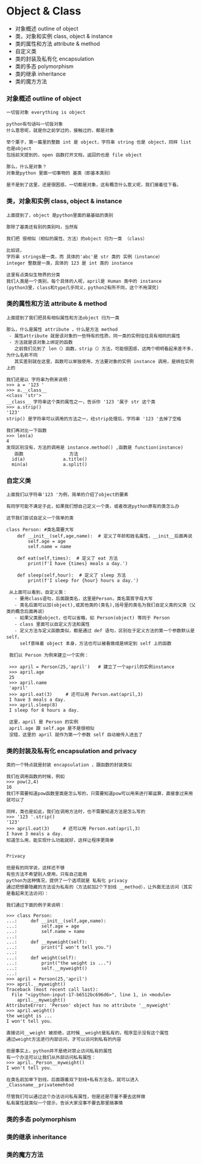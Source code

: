 # Object & Class

- 对象概述 outline of object
- 类，对象和实例 class, object & instance
- 类的属性和方法 attribute & method 
- 自定义类
- 类的封装及私有化 encapsulation
- 类的多态 polymorphism
- 类的继承 inheritance
- 类的魔方方法

### 对象概述 outline of object

    一切皆对象 everything is object
    
    python有句话叫一切皆对象
    什么意思呢，就是你之前学过的，接触过的，都是对象
    
    举个栗子，第一篇里的整数 int 是 object，字符串 string 也是 object，同样 list 也是object 
    包括前天提到的，open 函数打开文档，返回的也是 file object
    
    那么，什么是对象？
    对象是python 里面一切事物的 基类（即基本类别）
    
    是不是到了这里，还是很困惑，一切都是对象，这有概念什么意义呢，我们接着往下看。
    

### 类，对象和实例 class, object & instance

    上面提到了，object 是python里面的最基础的类别
    
    那除了基类还有别的类别吗，当然有
    
    我们把 很相似（相似的属性、方法）的object 归为一类 （class）
    
    比如说，
    字符串 strings是一类，而 具体的'abc'是 str 类的 实例（instance）
    integer 整数是一类，具体的 123 是 int 类的 instance       
    
    这里有点类似生物界的分类
    我们人类是一个类别，每个具体的人呢，april是 Human 类中的 instance
    (python3里，class和type几乎同义，python2有所不同，这个不用深究)        
    

### 类的属性和方法 attribute & method 

    上面提到了我们把具有相似属性和方法object 归为一类
    
    那么，什么是属性 attribute ，什么是方法 method
     - 属性attribute 就是该对象的一些特有的性质，同一类的实例往往具有相同的属性
     - 方法就是该对象上绑定的函数
       之前我们见到了 len（）函数，strip（）方法，可能很困惑，这两个明明看起来差不多，为什么名称不同
       其实差别就在这里，函数可以单独使用，方法要对象的实例 instance 调用，是绑在实例上的
    
    我们还是以 字符串为例来说明：
    >>> a = '123 '
    >>> a.__class__
    <class 'str'>
    __class__ 字符串这个类的属性之一，告诉你 '123 '属于 str 这个类
    >>> a.strip()
    '123'
    strip() 是字符串可以调用的方法之一，经strip处理后，字符串 '123 '去掉了空格   
        
    我们再对比一下函数
    >>> len(a)
    4
    发现区别没有，方法的调用是 instance.method() ,函数是 function(instance)    
       函数                 方法
      id(a)              a.title() 
      min(a)             a.split()    
    

### 自定义类

    上面我们以字符串'123 '为例，简单的介绍了object的要素
    
    有同学可能不满足于此，如果我们想自己定义一个类，或者改进python原有的类怎么办
    
    这节我们尝试自定义一个简单的类
    
    class Person: #类名需要大写
        def __init__(self,age,name):  # 定义了年龄和姓名属性，__init__后面再说
            self.age = age            
            self.name = name

        def eat(self,times):  # 定义了 eat 方法
            print(f'I have {times} meals a day.')

        def sleep(self,hour):  # 定义了 sleep 方法
            print(f'I sleep for {hour} hours a day.')
            
     从上面可以看到，自定义类：
       - 要用class语句，后面跟类名，这里是Person，类名需首字母大写
       - 类名后面可以加(object),或其他类的(类名),括号里的类名为我们自定义类的父类（父类的概念后面再说）
       - 如果父类是object，也可以省略，如 Person(object) 等同于 Person
       - class 里面可以自定义方法和属性
       - 定义方法与定义函数类似，都是通过 def 语句，区别在于定义方法的第一个参数默认是self，
         self意味着 object 本身，方法也可以被看做成是绑定到 self 上的函数
            
     我们以 Person 为例来建立一个实例：
     
     >>> april = Person(25,'april')   # 建立了一个april的实例instance
     >>> april.age
     25
     >>> april.name
     'april'
     >>> april.eat(3)     # 还可以用 Person.eat(april,3)
     I have 3 meals a day.     
     >>> april.sleep(8)
     I sleep for 8 hours a day. 
     
     这里，april 是 Person 的实例
     april.age 跟 self.age 是不是很相似
     没错，这里的 april 就作为第一个参数 self 自动被传入进去了  
        

### 类的封装及私有化 encapsulation and privacy

    类的一个特点就是封装 encapsulation ，跟函数的封装类似
    
    我们在调用函数的时候，例如 
    >>> pow(2,4)
    16
    我们不需要知道pow函数里面是怎么写的，只需要知道pow可以用来进行幂运算，直接拿过来用就可以了
    
    同样，类也是如此，我们在调用方法时，也不需要知道方法是怎么写的
    >>> '123 '.strip()
    '123'
    >>> april.eat(3)     # 还可以用 Person.eat(april,3)
    I have 3 meals a day.   
    知道怎么用，能实现什么功能就好，这样让程序更简单
    
    
    Privacy
    
    但是有的同学说，这样还不够
    有些方法不希望别人使用，只有自己能用
    python为这种情况，提供了一个选项就是 私有化 privacy
    通过把想要隐藏的方法设为私有的（方法前加2个下划线 __method），让外面无法访问（其实是看起来无法访问）：
    
    我们通过下面的例子来说明：
    
    >>> class Person:
    ...:     def __init__(self,age,name):
    ...:         self.age = age
    ...:         self.name = name
    ...: 
    ...:     def __myweight(self):
    ...:         print("I won't tell you.")
    ...: 
    ...:     def weight(self):
    ...:         print("the weight is ...")
    ...:         self.__myweight()
    ...: 
    >>> april = Person(25,'april')
    >>> april.__myweight()
    Traceback (most recent call last):
      File "<ipython-input-17-b6512bc696d6>", line 1, in <module>
        april.__myweight()
    AttributeError: 'Person' object has no attribute '__myweight'
    >>> april.weight()
    the weight is ...
    I won't tell you.
    
    直接访问__weight 被拒绝，这时候__weight是私有的，程序显示没有这个属性
    通过weight方法进行内部访问，才可以访问到私有的内容
    
    但是事实上，python并不是绝对禁止访问私有的属性
    有一个办法可以让我们从外部访问私有属性：
    >>> april._Person__myweight()
    I won't tell you.
    
    在类名前加单下划线，后面跟着双下划线+私有方法名，就可以进入
    _Classname__privatemehtod
    
    尽管我们可以通过这个办法访问私有属性，但是还是尽量不要去这样做
    私有属性就类似一个提示，告诉大家没事不要去那里搞事情    
    

### 类的多态 polymorphism

### 类的继承 inheritance

### 类的魔方方法

